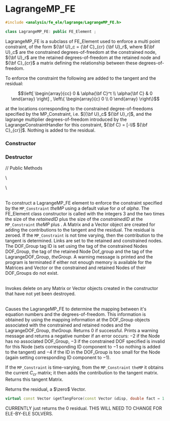 # LagrangeMP_FE 

```cpp
#include <analysis/fe_ele/lagrange/LagrangeMP_FE.h>

class LagrangeMP_FE: public FE_Element ;
```

LagrangeMP_FE is a subclass of FE_Element used to enforce a multi point
constraint, of the form ${\bf U}_c = {\bf C}_{cr} {\bf U}_r$, where ${\bf U}_c$ are the
constrained degrees-of-freedom at the constrained node, ${\bf U}_r$ are the
retained degrees-of-freedom at the retained node and ${\bf C}_{cr}$ a matrix
defining the relationship between these degrees-of-freedom.

To enforce the constraint the following are added to the tangent and the
residual:

$$\left[ \begin{array}{cc} 0 & \alpha{\bf C}^t \\ \alpha{\bf C} & 0 \end{array}
\right] ,
\left\{ \begin{array}{c} 0 \\ 0 \end{array} \right\}$$

at the locations
corresponding to the constrained degree-of-freedoms specified by the
MP_Constraint, i.e. $[{\bf U}_c$ ${\bf U}_r]$, and the lagrange multiplier
degrees-of-freedom introduced by the LagrangeConstraintHandler for this
constraint, ${\bf C} = [-\I$ ${\bf C}_{cr}]$. Nothing is added to the residual.

### Constructor


### Destructor


// Public Methods

\

\

\
To construct a LagrangeMP_FE element to enforce the constraint specified
by the `MP_Constraint` *theMP* using a default value for $\alpha$ of
$alpha$. The FE_Element class constructor is called with the integers
$3$ and the two times the size of the *retainedID* plus the size of the
*constrainedID* at the `MP_Constraint` *theMP* plus . A Matrix and a
Vector object are created for adding the contributions to the tangent
and the residual. The residual is zeroed. If the `MP_Constraint` is not
time varying, then the contribution to the tangent is determined. Links
are set to the retained and constrained nodes. The DOF_Group tag ID is
set using the tag of the constrained Nodes DOF_Group, the tag of the
retained Node Dof_group and the tag of the LagrangeDOF_Group,
*theGroup*. A warning message is printed and the program is terminated
if either not enough memory is available for the Matrices and Vector or
the constrained and retained Nodes of their DOF_Groups do not exist.

\
Invokes delete on any Matrix or Vector objects created in the
constructor that have not yet been destroyed.

\
Causes the LagrangeMP_FE to determine the mapping between it's equation
numbers and the degrees-of-freedom. This information is obtained by
using the mapping information at the DOF_Group objects associated with
the constrained and retained nodes and the LagrangeDOF_Group,
*theGroup*. Returns $0$ if successful. Prints a warning message and
returns a negative number if an error occurs: $-2$ if the Node has no
associated DOF_Group, $-3$ if the constrained DOF specified is invalid
for this Node (sets corresponding ID component to $-1$ so nothing is
added to the tangent) and $-4$ if the ID in the DOF_Group is too small
for the Node (again setting corresponding ID component to $-1$).

If the `MP_Constraint` is time-varying, from the `MP_Constraint` `theMP` it
obtains the current $C_{cr}$ matrix; it then adds the contribution to
the tangent matrix. Returns this tangent Matrix.


Returns the residual, a $\zero$ Vector.

```cpp
virtual const Vector &getTangForce(const Vector &disp, double fact = 1.0);
```
CURRENTLY just returns the $0$ residual. THIS WILL NEED TO CHANGE FOR
ELE-BY-ELE SOLVERS.
